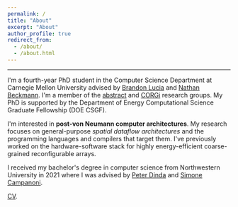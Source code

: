 ```yaml
---
permalink: /
title: "About"
excerpt: "About"
author_profile: true
redirect_from: 
  - /about/
  - /about.html
---
```


---

I'm a fourth-year PhD student in the Computer Science Department at Carnegie
Mellon University advised by [Brandon Lucia](https://brandonlucia.com/)
and [Nathan Beckmann](https://www.cs.cmu.edu/~beckmann/).
I'm a member of the
[abstract](http://abstract.ece.cmu.edu/) and [CORGi](https://cmu-corgi.github.io/) 
research groups. My PhD is supported by the Department of Energy 
Computational Science Graduate Fellowship (DOE CSGF). 

I'm interested in **post-von Neumann computer architectures**.
My research focuses on general-purpose *spatial dataflow architectures*
and the programming languages and compilers that target them.
I've previously worked on the hardware-software stack for 
highly energy-efficient coarse-grained reconfigurable arrays.

I received my bachelor's degree in computer science from Northwestern
University in 2021 where I was advised by [Peter Dinda](http://pdinda.org/) and 
[Simone Campanoni](https://users.cs.northwestern.edu/~simonec/).

[CV](https://souradipghosh.com/files/cv.pdf).
